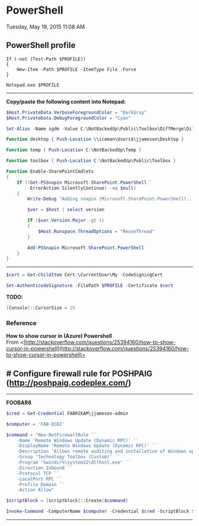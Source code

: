 ﻿# PowerShell

Tuesday, May 19, 2015
11:08 AM

## PowerShell profile

```Console
If (-not (Test-Path $PROFILE))
{
    New-Item -Path $PROFILE -ItemType File -Force
}

Notepad.exe $PROFILE
```

---


**Copy/paste the following content into Notepad:**

```PowerShell
$Host.PrivateData.VerboseForegroundColor = "DarkGray"
$Host.PrivateData.DebugForegroundColor = "Cyan"

Set-Alias -Name sgdm -Value C:\NotBackedUp\Public\Toolbox\DiffMerge\DiffMerge.exe

Function desktop { Push-Location \\iceman\Users$\jjameson\Desktop }

Function temp { Push-Location C:\NotBackedUp\Temp }

Function toolbox { Push-Location C:\NotBackedUp\Public\Toolbox }

Function Enable-SharePointCmdlets
{
    If ((Get-PSSnapin Microsoft.SharePoint.PowerShell `
        -ErrorAction SilentlyContinue) -eq $null)
    {
        Write-Debug "Adding snapin (Microsoft.SharePoint.PowerShell)..."

        $ver = $host | select version

        If ($ver.Version.Major -gt 1)
        {
            $Host.Runspace.ThreadOptions = "ReuseThread"
        }

        Add-PSSnapin Microsoft.SharePoint.PowerShell
    }
}
```

---


```PowerShell
$cert = Get-ChildItem Cert:\CurrentUser\My -CodeSigningCert

Set-AuthenticodeSignature -FilePath $PROFILE -Certificate $cert
```

**TODO:**

```PowerShell
[Console]::CursorSize = 25
```

### Reference

**How to show cursor in (Azure) Powershell**\
From <[http://stackoverflow.com/questions/25394160/how-to-show-cursor-in-powershell](http://stackoverflow.com/questions/25394160/how-to-show-cursor-in-powershell)>

## # Configure firewall rule for POSHPAIG (http://poshpaig.codeplex.com/)

---


**FOOBAR8**

```PowerShell
$cred = Get-Credential FABRIKAM\jjameson-admin

$computer = 'FAB-DC02'

$command = "New-NetFirewallRule ``
    -Name 'Remote Windows Update (Dynamic RPC)' ``
    -DisplayName 'Remote Windows Update (Dynamic RPC)' ``
    -Description 'Allows remote auditing and installation of Windows updates via POSHPAIG (http://poshpaig.codeplex.com/)' ``
    -Group 'Technology Toolbox (Custom)' ``
    -Program '%windir%\system32\dllhost.exe' ``
    -Direction Inbound ``
    -Protocol TCP ``
    -LocalPort RPC ``
    -Profile Domain ``
    -Action Allow"

$scriptBlock = [scriptblock]::Create($command)

Invoke-Command -ComputerName $computer -Credential $cred -ScriptBlock $scriptBlock
```

---



